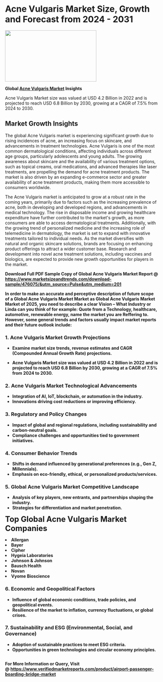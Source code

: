 <H1>Acne Vulgaris Market Size, Growth and Forecast from 2024 - 2031</H1><img class="aligncenter size-medium wp-image-584254" src="https://thirdeyenews.in/wp-content/uploads/2024/09/Global-Market-Research-300x168.jpeg" alt="" width="300" height="168" /><p><strong>Global&nbsp;<a href="https://www.marketsizeandtrends.com/download-sample/476075/&amp;utm_source=Pulse&amp;utm_medium=201">Acne Vulgaris Market</a> Insights</strong></p><p>Acne Vulgaris Market size was valued at USD 4.2 Billion in 2022 and is projected to reach USD 6.8 Billion by 2030, growing at a CAGR of 7.5% from 2024 to 2030.</p><p><h2>Market Growth Insights</h2> <p>The global Acne Vulgaris market is experiencing significant growth due to rising incidences of acne, an increasing focus on skincare, and advancements in treatment technologies. Acne Vulgaris is one of the most common dermatological conditions, affecting individuals across different age groups, particularly adolescents and young adults. The growing awareness about skincare and the availability of various treatment options, such as topical creams, oral medications, and advanced therapies like laser treatments, are propelling the demand for acne treatment products. The market is also driven by an expanding e-commerce sector and greater availability of acne treatment products, making them more accessible to consumers worldwide.</p> <p><strong></strong></p> <p>The Acne Vulgaris market is anticipated to grow at a robust rate in the coming years, primarily due to factors such as the increasing prevalence of acne, both in developing and developed regions, and advancements in medical technology. The rise in disposable income and growing healthcare expenditure have further contributed to the market's growth, as more consumers are able to access dermatological treatments. Additionally, with the growing trend of personalized medicine and the increasing role of telemedicine in dermatology, the market is set to expand with innovative treatments tailored to individual needs. As the market diversifies with natural and organic skincare solutions, brands are focusing on enhancing product offerings to attract a wider customer base. Research and development into novel acne treatment solutions, including vaccines and biologics, are expected to provide new growth opportunities for players in the market.</p> <p><strong></p><p><span class=""><strong>Download Full PDF Sample Copy of Global Acne Vulgaris Market Report</strong> @ <a href="https://www.marketsizeandtrends.com/download-sample/476075/&amp;utm_source=Pulse&amp;utm_medium=201" target="_blank">https://www.marketsizeandtrends.com/download-sample/476075/&amp;utm_source=Pulse&amp;utm_medium=201</a></span></p><p>In order to make an accurate and perceptive description of future scope of a Global&nbsp;Acne Vulgaris Market Market as Global&nbsp;Acne Vulgaris Market Market of 2025, you need to describe a clear Vision &ndash; What Industry or Linda can you think of for example: Quote from a Technology, healthcare, automotive, renewable energy, name the market you are Reffering to. However, some general trends and factors usually impact market reports and their future outlook include:</p><h3>1.&nbsp;<strong>Acne Vulgaris Market Growth Projections</strong></h3><ul><li>Examine market size trends, revenue estimates and CAGR (Compounded Annual Growth Rate) projections.</li><li><p>Acne Vulgaris Market size was valued at USD 4.2 Billion in 2022 and is projected to reach USD 6.8 Billion by 2030, growing at a CAGR of 7.5% from 2024 to 2030.</p></li></ul><h3>2.&nbsp;<strong>Acne Vulgaris Market Technological Advancements</strong></h3><ul><li>Integration of AI, IoT, blockchain, or automation in the industry.</li><li>Innovations driving cost reductions or improving efficiency.</li></ul><h3>3.&nbsp;<strong>Regulatory and Policy Changes</strong></h3><ul><li>Impact of global and regional regulations, including sustainability and carbon-neutral goals.</li><li>Compliance challenges and opportunities tied to government initiatives.</li></ul><h3>4.&nbsp;<strong>Consumer Behavior Trends</strong></h3><ul><li>Shifts in demand influenced by generational preferences (e.g., Gen Z, Millennials).</li><li>Emphasis on eco-friendly, ethical, or personalized products/services.</li></ul><h3>5.&nbsp;<strong>Global Acne Vulgaris Market Competitive Landscape</strong></h3><ul><li>Analysis of key players, new entrants, and partnerships shaping the industry.</li><li>Strategies for differentiation and market penetration.</li></ul><p data-pm-slice="1 1 []"><span style="color: inherit; font-family: inherit; font-size: 25px;">Top Global Acne Vulgaris Market Companies</span></p><div class="" data-test-id=""><p><li>Allergan</li><li> Bayer</li><li> Cipher</li><li> Hygeia Laboratories</li><li> Johnson & Johnson</li><li> Bausch Health</li><li> Novan</li><li> Vyome Bioscience</li></p></div><h3>6.&nbsp;<strong>Economic and Geopolitical Factors</strong></h3><ul><li>Influence of global economic conditions, trade policies, and geopolitical events.</li><li>Resilience of the market to inflation, currency fluctuations, or global crises.</li></ul><h3>7.&nbsp;<strong>Sustainability and ESG (Environmental, Social, and Governance)</strong></h3><ul><li>Adoption of sustainable practices to meet ESG criteria.</li><li>Opportunities in green technologies and circular economy principles.</li></ul><h2><strong style="font-size: 14px;">For More Information or Query, Visit @&nbsp;</strong><a style="background-color: #ffffff; font-size: 14px;" href="https://www.marketsizeandtrends.com/report/acne-vulgaris-market/" target="_blank">https://www.verifiedmarketreports.com/product/airport-passenger-boarding-bridge-market</a></h2>
